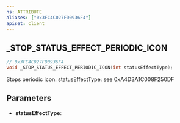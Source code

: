 ```yaml
---
ns: ATTRIBUTE
aliases: ["0x3FC4C027FD0936F4"]
apiset: client
---
```

## _STOP_STATUS_EFFECT_PERIODIC_ICON

```c
// 0x3FC4C027FD0936F4
void _STOP_STATUS_EFFECT_PERIODIC_ICON(int statusEffectType);
```

Stops periodic icon.
statusEffectType: see 0xA4D3A1C008F250DF

## Parameters
* **statusEffectType**: